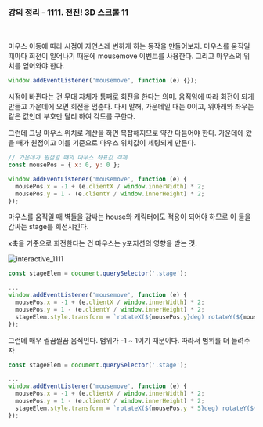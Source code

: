 ### 강의 정리 - 1111. 전진! 3D 스크롤 11

<br />

마우스 이동에 따라 시점이 자연스레 변하게 하는 동작을 만들어보자. 마우스를 움직일 때마다 회전이 일어나기 때문에 mousemove 이벤트를 사용한다. 그리고 마우스의 위치를 얻어와야 한다.

```javascript
window.addEventListener('mousemove', function (e) {});
```

시점이 바뀐다는 건 무대 자체가 통째로 회전을 한다는 의미. 움직임에 따라 회전이 되게 만들고 가운데에 오면 회전을 멈춘다. 다시 말해, 가운데일 때는 0이고, 위아래와 좌우는 같은 값인데 부호만 달리 하여 각도를 구한다.

그런데 그냥 마우스 위치로 계산을 하면 복잡해지므로 약간 다듬어야 한다. 가운데에 왔을 때가 원점이고 이를 기준으로 마우스 위치값이 세팅되게 만든다.

```javascript
// 가운데가 원점일 때의 마우스 좌표값 객체
const mousePos = { x: 0, y: 0 };

window.addEventListener('mousemove', function (e) {
  mousePos.x = -1 + (e.clientX / window.innerWidth) * 2;
  mousePos.y = 1 - (e.clientY / window.innerHeight) * 2;
});
```

마우스를 움직일 때 벽들을 감싸는 house와 캐릭터에도 적용이 되어야 하므로 이 둘을 감싸는 stage를 회전시킨다.

x축을 기준으로 회전한다는 건 마우스는 y포지션의 영향을 받는 것.

![interactive_1111](https://user-images.githubusercontent.com/75867748/102729585-a21cdd00-4374-11eb-911b-a191cb9d4eca.png)

```javascript
const stageElem = document.querySelector('.stage');

...
window.addEventListener('mousemove', function (e) {
  mousePos.x = -1 + (e.clientX / window.innerWidth) * 2;
  mousePos.y = 1 - (e.clientY / window.innerHeight) * 2;
  stageElem.style.transform = `rotateX(${mousePos.y}deg) rotateY(${mousePos.x}deg)`;
});
```

그런데 매우 찔끔찔끔 움직인다. 범위가 -1 ~ 1이기 때문이다. 따라서 범위를 더 늘려주자

```javascript
const stageElem = document.querySelector('.stage');

...
window.addEventListener('mousemove', function (e) {
  mousePos.x = -1 + (e.clientX / window.innerWidth) * 2;
  mousePos.y = 1 - (e.clientY / window.innerHeight) * 2;
  stageElem.style.transform = `rotateX(${mousePos.y * 5}deg) rotateY(${mousePos.x * 5}deg)`;
});
```
